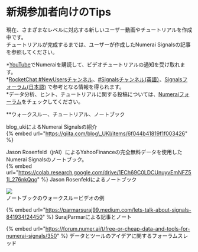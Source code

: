 # 新規参加者向けのTips


現在、さまざまなレベルに対応する新しいユーザー動画やチュートリアルを作成中です。<br>
チュートリアルが完成するまでは、ユーザーが作成したNumerai Signalsの記事を参照してください。<br>

*[YouTube](https://www.youtube.com/channel/UCQt3RVSKsDpFgYIm1A-nWbA)でNumeraiを購読して、ビデオチュートリアルの通知を受け取れます。<br>
*[RocketChat #NewUsersチャンネル](https://community.numer.ai/channel/newusers)、[#Signalsチャンネル(英語）](https://community.numer.ai/channel/signals)、[Signalsフォーラム(日本語)](https://forum.numer.ai/t/numerai-signals/2537/5)
で参考となる情報を得られます。<br>
*データ分析、ヒント、チュートリアルに関する投稿については、[Numeraiフォーラム](https://forum.numer.ai/)をチェックしてください。<br> 

**ウォークスルー、チュートリアル、ノートブック 

blog_ukiによるNumerai Signalsの紹介<br>
{% embed url="https://qiita.com/blog\_UKI/items/6f044b41819f1f003426" %}

Jason Rosenfeld（jrAI）によるYahooFinanceの完全無料データを使用したNumerai Signalsのノートブック。 <br>
{% embed url="https://colab.research.google.com/drive/1ECh69C0LDCUnuyvEmNFZ51l_276nkQqo" %}
Jason Rosenfeldによるノートブック <br>

[![](https://img.youtube.com/vi/JxxNx4Qej7M/0.jpg)](https://www.youtube.com/watch?v=JxxNx4Qej7M&ab_channel=Numerai)<br>
ノートブックのウォークスルービデオの例 <br>

{% embed url="https://parmarsuraj99.medium.com/lets-talk-about-signals-841934f24450" %}
SurajParmarによる記事とノート<br>

{% embed url="https://forum.numer.ai/t/free-or-cheap-data-and-tools-for-numerai-signals/350" %}
データとツールのアイデアに関するフォーラムスレッド<br>
